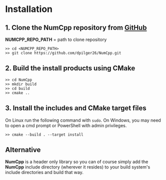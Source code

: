 # Installation

## 1. Clone the NumCpp repository from [GitHub](https://github.com/dpilger26/NumCpp)

**NUMCPP_REPO_PATH** = path to clone repository

```console
>> cd <NUMCPP_REPO_PATH>
>> git clone https://github.com/dpilger26/NumCpp.git
```

## 2. Build the install products using CMake

```console
>> cd NumCpp
>> mkdir build
>> cd build
>> cmake ..
```

## 3. Install the includes and CMake target files

On Linux run the following command with `sudo`.  On Windows, you may need to open a cmd prompt or PowerShell with admin privileges.

```console
>> cmake --build . --target install
```

## Alternative

**NumCpp** is a header only library so you can of course simply add the **NumCpp** include directory (wherever it resides) to your build system's include directories and build that way.
